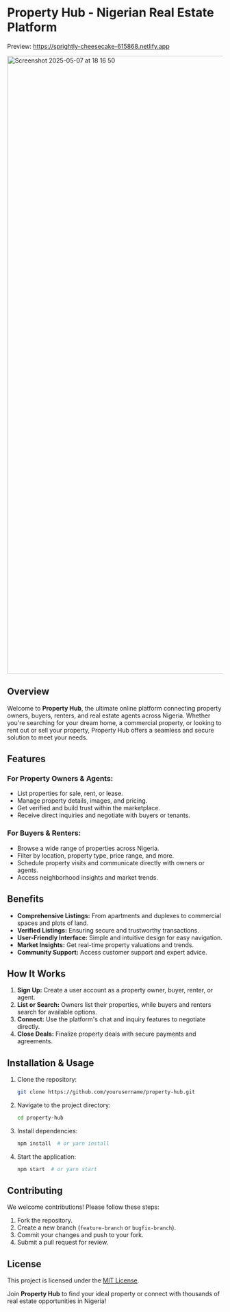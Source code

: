 # Property Hub - Nigerian Real Estate Platform

Preview: https://sprightly-cheesecake-615868.netlify.app


<img width="1438" alt="Screenshot 2025-05-07 at 18 16 50" src="https://github.com/user-attachments/assets/f4f7e0f3-93cf-4c12-a5ab-0d173e6679f2" />






## Overview
Welcome to **Property Hub**, the ultimate online platform connecting property owners, buyers, renters, and real estate agents across Nigeria. Whether you're searching for your dream home, a commercial property, or looking to rent out or sell your property, Property Hub offers a seamless and secure solution to meet your needs.

## Features
### For Property Owners & Agents:
- List properties for sale, rent, or lease.
- Manage property details, images, and pricing.
- Get verified and build trust within the marketplace.
- Receive direct inquiries and negotiate with buyers or tenants.

### For Buyers & Renters:
- Browse a wide range of properties across Nigeria.
- Filter by location, property type, price range, and more.
- Schedule property visits and communicate directly with owners or agents.
- Access neighborhood insights and market trends.

## Benefits
- **Comprehensive Listings:** From apartments and duplexes to commercial spaces and plots of land.
- **Verified Listings:** Ensuring secure and trustworthy transactions.
- **User-Friendly Interface:** Simple and intuitive design for easy navigation.
- **Market Insights:** Get real-time property valuations and trends.
- **Community Support:** Access customer support and expert advice.

## How It Works
1. **Sign Up:** Create a user account as a property owner, buyer, renter, or agent.
2. **List or Search:** Owners list their properties, while buyers and renters search for available options.
3. **Connect:** Use the platform's chat and inquiry features to negotiate directly.
4. **Close Deals:** Finalize property deals with secure payments and agreements.

## Installation & Usage
1. Clone the repository:
   ```sh
   git clone https://github.com/yourusername/property-hub.git
   ```
2. Navigate to the project directory:
   ```sh
   cd property-hub
   ```
3. Install dependencies:
   ```sh
   npm install  # or yarn install
   ```
4. Start the application:
   ```sh
   npm start  # or yarn start
   ```

## Contributing
We welcome contributions! Please follow these steps:
1. Fork the repository.
2. Create a new branch (`feature-branch` or `bugfix-branch`).
3. Commit your changes and push to your fork.
4. Submit a pull request for review.

## License
This project is licensed under the [MIT License](LICENSE).



Join **Property Hub** to find your ideal property or connect with thousands of real estate opportunities in Nigeria!

